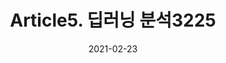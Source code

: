 ---
title:  "Article5. 딥러닝 분석3225"

categories:
  - 빅데이터 분석 기사
tags: 
  - Part3. 빅데이터 모델링
  - Chapter2. 분석기법 적용
  - Section2. 고급 분석기법
  - Article5. 딥러닝 분석

toc: true
toc_sticky: true
 
date: 2021-02-23
last_modified_at: 2021-02-25
---